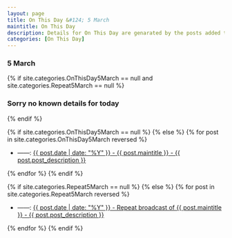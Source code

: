 ```yaml
---
layout: page
title: On This Day &#124; 5 March
maintitle: On This Day
description: Details for On This Day are genarated by the posts added to the website so the content is subject to changes/updates over time.
categories: [On This Day]
---
```


<h3>5 March</h3>

{% if site.categories.OnThisDay5March == null and site.categories.Repeat5March == null %}
  <h3>Sorry no known details for today</h3>
{% endif %}

{% if site.categories.OnThisDay5March == null %}
{% else %}
{% for post in site.categories.OnThisDay5March reversed %}
<ul>
<li> ——: <a href="{{ post.url }}">{{ post.date | date: "%Y" }} - {{ post.maintitle }} - {{ post.post_description }}</a></li>
</ul>
{% endfor %}
{% endif %}

{% if site.categories.Repeat5March == null %}
{% else %}
{% for post in site.categories.Repeat5March reversed %}
<ul>
<li> ——: <a href="{{ post.url }}">{{ post.date | date: "%Y" }} - Repeat broadcast of {{ post.maintitle }} - {{ post.post_description }}</a></li>
</ul>
{% endfor %}
{% endif %}


